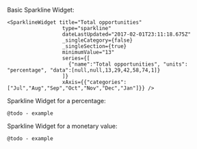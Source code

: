 Basic Sparkline Widget:

    <SparklineWidget title="Total opportunities"
                      type="sparkline"
                      dateLastUpdated="2017-02-01T23:11:18.675Z"
                      _singleCategory={false}
                      _singleSection={true}
                      minimumValue="13"
                      series={[
                        {"name":"Total opportunities", "units": "percentage", "data":[null,null,13,29,42,58,74,1]}
                      ]}
                      xAxis={{"categories":["Jul","Aug","Sep","Oct","Nov","Dec","Jan"]}} />

Sparkline Widget for a percentage:

`@todo - example`


Sparkline Widget for a monetary value:

`@todo - example`
